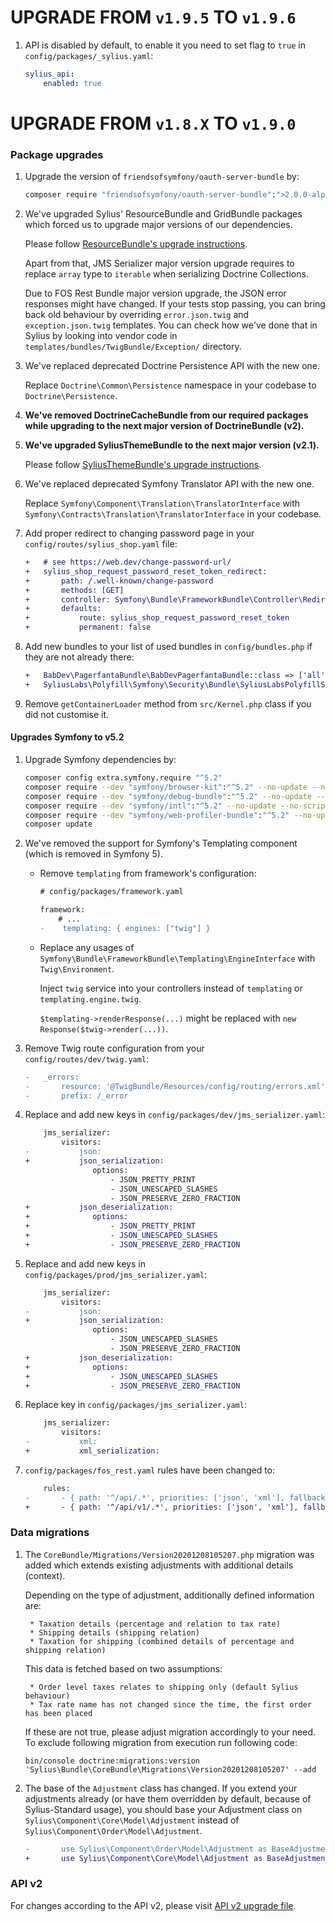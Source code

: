 # UPGRADE FROM `v1.9.5` TO `v1.9.6`

1. API is disabled by default, to enable it you need to set flag to ``true`` in ``config/packages/_sylius.yaml``:

    ```yaml
    sylius_api:
        enabled: true
    ```

# UPGRADE FROM `v1.8.X` TO `v1.9.0`

### Package upgrades

1. Upgrade the version of `friendsofsymfony/oauth-server-bundle` by:

    ```bash
    composer require "friendsofsymfony/oauth-server-bundle":">2.0.0-alpha.0 ^2.0@dev"
    ```

1. We've upgraded Sylius' ResourceBundle and GridBundle packages which forced us to upgrade major versions of our dependencies.

   Please follow [ResourceBundle's upgrade instructions](https://github.com/Sylius/SyliusResourceBundle/blob/master/UPGRADE.md#from-16x-to-17x).

   Apart from that, JMS Serializer major version upgrade requires to replace `array` type to `iterable` when serializing Doctrine Collections.

   Due to FOS Rest Bundle major version upgrade, the JSON error responses might have changed. If your tests stop passing,
   you can bring back old behaviour by overriding `error.json.twig` and `exception.json.twig` templates. You can check
   how we've done that in Sylius by looking into vendor code in `templates/bundles/TwigBundle/Exception/` directory.

1. We've replaced deprecated Doctrine Persistence API with the new one.

   Replace `Doctrine\Common\Persistence` namespace in your codebase to `Doctrine\Persistence`.

1. **We've removed DoctrineCacheBundle from our required packages while upgrading to the next major version of DoctrineBundle (v2).**

1. **We've upgraded SyliusThemeBundle to the next major version (v2.1).**

   Please follow [SyliusThemeBundle's upgrade instructions](https://github.com/Sylius/SyliusThemeBundle/blob/master/UPGRADE.md).

1. We've replaced deprecated Symfony Translator API with the new one.

   Replace `Symfony\Component\Translation\TranslatorInterface` with `Symfony\Contracts\Translation\TranslatorInterface` in your codebase.

1. Add proper redirect to changing password page in your `config/routes/sylius_shop.yaml` file:

    ```diff
    +   # see https://web.dev/change-password-url/
    +   sylius_shop_request_password_reset_token_redirect:
    +       path: /.well-known/change-password
    +       methods: [GET]
    +       controller: Symfony\Bundle\FrameworkBundle\Controller\RedirectController::redirectAction
    +       defaults:
    +           route: sylius_shop_request_password_reset_token
    +           permanent: false
    ```

1. Add new bundles to your list of used bundles in `config/bundles.php` if they are not already there:

    ```diff
    +   BabDev\PagerfantaBundle\BabDevPagerfantaBundle::class => ['all' => true],
    +   SyliusLabs\Polyfill\Symfony\Security\Bundle\SyliusLabsPolyfillSymfonySecurityBundle::class => ['all' => true],
    ```

1. Remove `getContainerLoader` method from `src/Kernel.php` class if you did not customise it.

#### Upgrades Symfony to v5.2

1. Upgrade Symfony dependencies by:

    ```bash
    composer config extra.symfony.require "^5.2"
    composer require --dev "symfony/browser-kit":"^5.2" --no-update --no-scripts
    composer require --dev "symfony/debug-bundle":"^5.2" --no-update --no-scripts
    composer require --dev "symfony/intl":"^5.2" --no-update --no-scripts
    composer require --dev "symfony/web-profiler-bundle":"^5.2" --no-update --no-scripts
    composer update
    ```

1. We've removed the support for Symfony's Templating component (which is removed in Symfony 5).

    * Remove `templating` from framework's configuration:

        ```diff
        # config/packages/framework.yaml
       
        framework:
            # ...
        -    templating: { engines: ["twig"] }
        ```

    * Replace any usages of `Symfony\Bundle\FrameworkBundle\Templating\EngineInterface` with `Twig\Environment`.

      Inject `twig` service into your controllers instead of `templating` or `templating.engine.twig`.

      `$templating->renderResponse(...)` might be replaced with `new Response($twig->render(...))`.

1. Remove Twig route configuration from your `config/routes/dev/twig.yaml`:

    ```diff
    -   _errors:
    -       resource: '@TwigBundle/Resources/config/routing/errors.xml'
    -       prefix: /_error
    ```

1. Replace and add new keys in `config/packages/dev/jms_serializer.yaml`:

    ```diff
        jms_serializer:
            visitors:
    -           json:
    +           json_serialization:
                   options:
                       - JSON_PRETTY_PRINT
                       - JSON_UNESCAPED_SLASHES
                       - JSON_PRESERVE_ZERO_FRACTION
    +           json_deserialization:
    +              options:
    +                  - JSON_PRETTY_PRINT
    +                  - JSON_UNESCAPED_SLASHES
    +                  - JSON_PRESERVE_ZERO_FRACTION
    ```

1. Replace and add new keys in `config/packages/prod/jms_serializer.yaml`:

    ```diff
        jms_serializer:
            visitors:
    -           json:
    +           json_serialization:
                   options:
                       - JSON_UNESCAPED_SLASHES
                       - JSON_PRESERVE_ZERO_FRACTION
    +           json_deserialization:
    +              options:
    +                  - JSON_UNESCAPED_SLASHES
    +                  - JSON_PRESERVE_ZERO_FRACTION
    ```

1. Replace key in `config/packages/jms_serializer.yaml`:

   ```diff
       jms_serializer:
           visitors:
   -           xml:
   +           xml_serialization:
   ```

1. `config/packages/fos_rest.yaml` rules have been changed to:

    ```diff
        rules:
    -       - { path: '^/api/.*', priorities: ['json', 'xml'], fallback_format: json, prefer_extension: true }
    +       - { path: '^/api/v1/.*', priorities: ['json', 'xml'], fallback_format: json, prefer_extension: true }
    ```

### Data migrations

1. The `CoreBundle/Migrations/Version20201208105207.php` migration was added which extends existing adjustments with additional details (context).

   Depending on the type of adjustment, additionally defined information are:

        * Taxation details (percentage and relation to tax rate)
        * Shipping details (shipping relation)
        * Taxation for shipping (combined details of percentage and shipping relation)

   This data is fetched based on two assumptions:

        * Order level taxes relates to shipping only (default Sylius behaviour)
        * Tax rate name has not changed since the time, the first order has been placed

   If these are not true, please adjust migration accordingly to your need. To exclude following migration from execution run following code:

    ```
    bin/console doctrine:migrations:version 'Sylius\Bundle\CoreBundle\Migrations\Version20201208105207' --add
    ```

1. The base of the `Adjustment` class has changed. If you extend your adjustments already (or have them overridden
   by default, because of Sylius-Standard usage), you should base your Adjustment class
   on `Sylius\Component\Core\Model\Adjustment` instead of `Sylius\Component\Order\Model\Adjustment`.

    ```diff
    -       use Sylius\Component\Order\Model\Adjustment as BaseAdjustment;
    +       use Sylius\Component\Core\Model\Adjustment as BaseAdjustment;
    ```

### API v2

For changes according to the API v2, please visit [API v2 upgrade file](UPGRADE-API-1.9.md).
